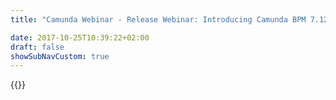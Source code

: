 ```yaml
---
title: "Camunda Webinar - Release Webinar: Introducing Camunda BPM 7.12 (English) | Camunda BPM"

date: 2017-10-25T10:39:22+02:00
draft: false
showSubNavCustom: true
---
```

{{<webinar-single
title="Release Webinar: Introducing Camunda BPM 7.12 (English)"
image=""
language="en"
hubspotid="22af49b2-be62-40db-9c11-5b845e079874"
description="Release Webinar: Introducing Camunda BPM 7.12 - New Capabilities for Workflow Management and Enterprise Operations<br><br>Tuesday, December 3<br>5:00pm Central European Time / 11:00am US Eastern Standard Time<br><br>Camunda BPM is the leading open-source platform for workflow and decision automation. For developer friendly organisations, it is becoming the de facto standard for business process automation. Yet, there is always room for improvement. Can we further optimize Camunda for high-volume, mission critical scenarios? Can we improve the modeling experience? Can we make BPMN execution even more powerful? Yes, we can. And there’s more. Continuous improvement is at the heart of what we do.<br><br>Join this webinar with Camunda’s CTO, Daniel Meyer, as he discusses the workflow enhancements and operational efficiencies coming in our 7.12 release and corresponding value they deliver to Camunda customers and the Camunda community. In this webinar, you’ll learn more about:<br><br>Enhanced BPMN execution: support for triggering BPMN Error and Escalation events from user tasks and time-triggered listeners as well as improvements to the task listener lifecycle<br><br>Enhanced administration: annotate operations with comments and inspect documentation on BPMN elements in Cockpit<br><br>Improved operations: Powerful additions to the logging API, updated Docker Container, running Camunda BPM in Kubernetes and additional supported environments (Java 13, Wildfly 17 / 18)<br><br>Improved modeling: support for BPMN Groups and Grid Snapping as well as enhancements to navigation, editing, and deployment of processes from the modeler<br><br><br>Presenters<br><br>Daniel Meyer, Camunda CTO<br><br>Thorben Lindhauer, Camunda BPM Engineering Lead <br><br>Nico Rehwaldt, Camunda Modeler Engineering Lead<br><br>Niall Deehan, Camunda Developer Advocate"
recordinglink="0"
embedlink=""
datetime="2019-12-03T17:00+01:00"
datetimeend="2019-12-03T18:00+01:00"
gotowebinarwebinarkey=""
image="">}}